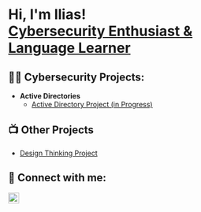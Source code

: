 <h1>Hi, I'm Ilias! <br/><a href="https://github.com/Worldline1">Cybersecurity Enthusiast & Language Learner</a>

<h2>🧑‍💻 Cybersecurity Projects:</h2>

- <b>Active Directories</b>
  - [Active Directory Project (in Progress)](https://github.com/Worldline1/Active-Directory-Project)

<h2>📺 Other Projects</h2>

- [Design Thinking Project](xh4G8iP9Qn)

<h2> 🤳 Connect with me:</h2>

[<img align="left" alt="JoshMadakor | LinkedIn" width="22px" src="https://cdn.jsdelivr.net/npm/simple-icons@v3/icons/linkedin.svg" />][linkedin]

[linkedin]: https://www.linkedin.com/in/amranilias/

